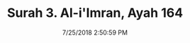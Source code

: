 ---
title       : "Surah 3. Al-i'Imran, Ayah 164"
date        : 7/25/2018 2:50:59 PM
draft       : false
type        : "quran"
layout      : "compare"
BookCode    : "CMP"
SurahNumber : "3"
AyahNumber  : "164"
TotalAyah   : "200"
---